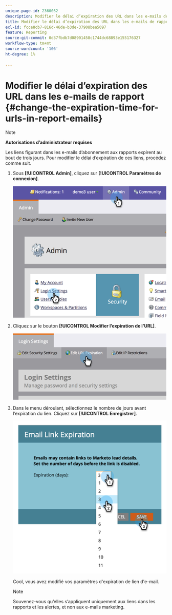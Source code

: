 ```yaml
---
unique-page-id: 2360032
description: Modifier le délai d’expiration des URL dans les e-mails de rapport - Documents Marketo - Documentation du produit
title: Modifier le délai d’expiration des URL dans les e-mails de rapport
exl-id: fcce8cb7-816d-46de-b3de-37908bea5097
feature: Reporting
source-git-commit: 0d37fbdb7d08901458c1744dc68893e155176327
workflow-type: tm+mt
source-wordcount: '106'
ht-degree: 1%

---
```


# Modifier le délai d’expiration des URL dans les e-mails de rapport {#change-the-expiration-time-for-urls-in-report-emails}

>[!NOTE]
>
>**Autorisations d’administrateur requises**

Les liens figurant dans les e-mails d’abonnement aux rapports expirent au bout de trois jours. Pour modifier le délai d’expiration de ces liens, procédez comme suit.

1. Sous **[!UICONTROL Admin]**, cliquez sur **[!UICONTROL Paramètres de connexion]**.

   ![](assets/image2014-9-16-14-3a44-3a57.png)

1. Cliquez sur le bouton **[!UICONTROL Modifier l’expiration de l’URL]**.

   ![](assets/image2014-9-16-14-3a45-3a1.png)

1. Dans le menu déroulant, sélectionnez le nombre de jours avant l’expiration du lien. Cliquez sur **[!UICONTROL Enregistrer]**.

   ![](assets/image2014-9-16-14-3a45-3a5.png)

   Cool, vous avez modifié vos paramètres d&#39;expiration de lien d&#39;e-mail.

   >[!NOTE]
   >
   >Souvenez-vous qu’elles s’appliquent uniquement aux liens dans les rapports et les alertes, et non aux e-mails marketing.
